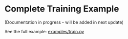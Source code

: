 # Complete Training Example

(Documentation in progress - will be added in next update)

See the full example: [examples/train.py](https://github.com/kunheek/expmate/blob/main/examples/train.py)
